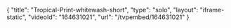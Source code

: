 {
    "title": "Tropical-Print-whitewash-short",
    "type": "solo",
    "layout": "iframe-static",
    "videoId": "164631021",
    "url": "\/tvpembed\/164631021"
}